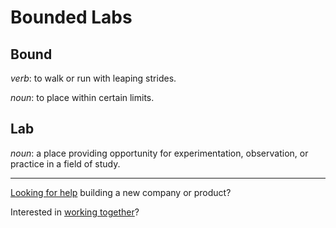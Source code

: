 # **Bounded Labs**

## Bound
*verb*: to walk or run with leaping strides.

*noun*: to place within certain limits.

## Lab
*noun*: a place providing opportunity for experimentation, observation, or practice in a field of study.


___


[Looking for help](https://forms.gle/AC3B2iLiCdHB7uUj7) building a new company or product?

Interested in [working together](https://forms.gle/PbuodLicUx5ho2qz9)?
